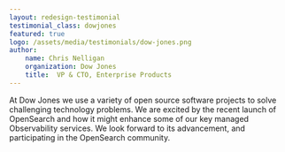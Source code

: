 ```yaml
---
layout: redesign-testimonial
testimonial_class: dowjones
featured: true
logo: /assets/media/testimonials/dow-jones.png
author: 
    name: Chris Nelligan
    organization: Dow Jones
    title:  VP & CTO, Enterprise Products
---
```


At Dow Jones we use a variety of open source software projects to solve challenging technology problems. We are excited by the recent launch of OpenSearch and how it might enhance some of our key managed Observability services.  We look forward to its advancement, and participating in the OpenSearch community.